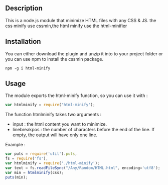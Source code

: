 ## Description

This is a node.js module that minimize HTML files with any CSS & JS.
the css minify use cssmin,the html minify use the html-minifier

## Installation

You can either download the plugin and unzip it into to your project folder or you can use npm to install the cssmin package.

```shell
npm -g i html-minify
```

## Usage

The module exports the html-minify function, so you can use it with :

```js
var htmlminify = require('html-minify');
```

The function htmlminify takes two arguments :

* input : the html content you want to minimize.
* linebreakpos : the number of characters before the end of the line. If empty, the output will have only one line.

Example :

```js
var puts = require('util').puts,
fs = require('fs'),
var htmlminify = require('./html-minify');
var text = fs.readFileSync("/Any/Random/HTML.html", encoding='utf8');
var min = htmlminify(css);
puts(min);
```